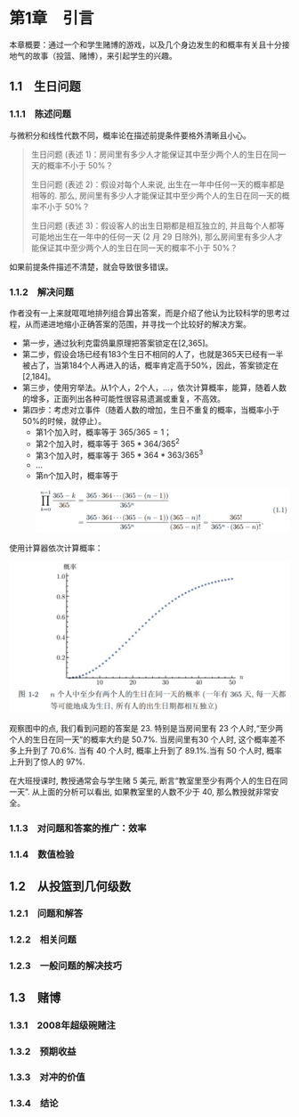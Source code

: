# 第1章　引言
本章概要：通过一个和学生赌博的游戏，以及几个身边发生的和概率有关且十分接地气的故事（投篮、赌博），来引起学生的兴趣。

## 1.1　生日问题
### 1.1.1　陈述问题
与微积分和线性代数不同，概率论在描述前提条件要格外清晰且小心。

> 生日问题 (表述 1)：房间里有多少人才能保证其中至少两个人的生日在同一天的概率不小于 50%？
> 
> 生日问题 (表述 2)：假设对每个人来说, 出生在一年中任何一天的概率都是相等的. 那么, 房间里有多少人才能保证其中至少两个人的生日在同一天的概率不小于 50%？
> 
> 生日问题 (表述 3)：假设客人的出生日期都是相互独立的, 并且每个人都等可能地出生在一年中的任何一天 (2 月 29 日除外), 那么房间里有多少人才能保证其中至少两个人的生日在同一天的概率不小于 50%？

如果前提条件描述不清楚，就会导致很多错误。

### 1.1.2　解决问题
作者没有一上来就哐哐地排列组合算出答案，而是介绍了他认为比较科学的思考过程，从而递进地缩小正确答案的范围，并寻找一个比较好的解决方案。  

- 第一步，通过狄利克雷鸽巢原理把答案锁定在[2,365]。  
- 第二步，假设会场已经有183个生日不相同的人了，也就是365天已经有一半被占了，当第184个人再进入的话，概率肯定高于50%，因此，答案锁定在[2,184]。
- 第三步，使用穷举法。从1个人，2个人，...，依次计算概率，能算，随着人数的增多，正面列出各种可能性很容易遗漏或重复，不高效。   
- 第四步：考虑对立事件（随着人数的增加，生日不重复的概率，当概率小于50%的时候，就停止）。
  - 第1个加入时，概率等于 $365/365=1$；  
  - 第2个加入时，概率等于 $365*364/365^2$
  - 第3个加入时，概率等于 $365*364*363/365^3$
  - ...
  - 第n个加入时，概率等于
    <p align="center"><img src="./imgs/微信截图_20230119192706.png" width=800 /></a></p>
 
使用计算器依次计算概率：
<p align="center"><img src="./imgs/微信截图_20230119193516.png" width=800 /></a></p>

观察图中的点, 我们看到问题的答案是 23. 特别是当房间里有 23 个人时,“至少两个人的生日在同一天”的概率大约是 50.7%. 当房间里有30 个人时, 这个概率差不多上升到了 70.6%. 当有 40 个人时, 概率上升到了 89.1%.当有 50 个人时, 概率上升到了惊人的 97%.

在大班授课时, 教授通常会与学生赌 5 美元, 断言“教室里至少有两个人的生日在同一天”. 从上面的分析可以看出, 如果教室里的人数不少于 40, 那么教授就非常安全。


### 1.1.3　对问题和答案的推广：效率



### 1.1.4　数值检验

## 1.2　从投篮到几何级数
### 1.2.1　问题和解答
### 1.2.2　相关问题
### 1.2.3　一般问题的解决技巧


## 1.3　赌博
### 1.3.1　2008年超级碗赌注 
### 1.3.2　预期收益
### 1.3.3　对冲的价值
### 1.3.4　结论




